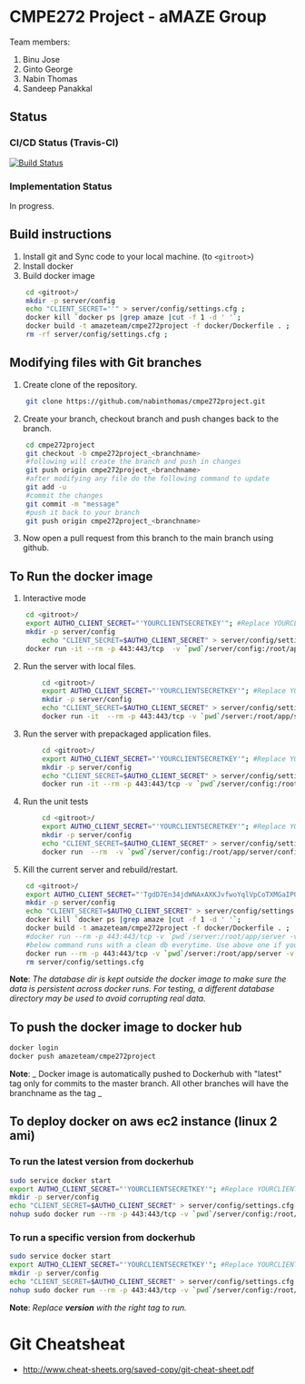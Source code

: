 # CMPE272 Project - aMAZE Group


Team members:
1. Binu Jose
2. Ginto George
3. Nabin Thomas
4. Sandeep Panakkal

## Status

### CI/CD Status (Travis-CI)
[![Build Status](https://travis-ci.org/nabinthomas/cmpe272project.svg?branch=master)](https://travis-ci.org/nabinthomas/cmpe272project)

### Implementation Status
In progress.

## Build instructions
1. Install git and Sync code to your local machine. (to ```<gitroot>```)
2. Install docker
3. Build docker image
```bash
    cd <gitroot>/
    mkdir -p server/config
    echo "CLIENT_SECRET=''" > server/config/settings.cfg ;
    docker kill `docker ps |grep amaze |cut -f 1 -d ' '`;
    docker build -t amazeteam/cmpe272project -f docker/Dockerfile . ;
    rm -rf server/config/settings.cfg ;
```
## Modifying files with Git branches
1. Create clone of the repository.
```bash
	git clone https://github.com/nabinthomas/cmpe272project.git
```
2. Create your branch, checkout branch and push changes back to the branch.
```bash
	cd cmpe272project
	git checkout -b cmpe272project_<branchname>
	#following will create the branch and push in changes
	git push origin cmpe272project_<branchname>
	#after modifying any file do the following command to update
	git add -u
	#commit the changes
	git commit -m "message"
	#push it back to your branch
	git push origin cmpe272project_<branchname>
```
3. Now open a pull request from this branch to the main branch using github.

## To Run the docker image
1. Interactive mode
```bash
    cd <gitroot>/
	export AUTHO_CLIENT_SECRET="'YOURCLIENTSECRETKEY'"; #Replace YOURCLIENTSECRETKEY with the client secret from auth0
	mkdir -p server/config
		echo "CLIENT_SECRET=$AUTHO_CLIENT_SECRET" > server/config/settings.cfg ;
    docker run -it --rm -p 443:443/tcp  -v `pwd`/server/config:/root/app/server/config  -v `pwd`/../database:/data/db amazeteam/cmpe272project bash
```
2. Run the server with local files.
```bash
        cd <gitroot>/
		export AUTHO_CLIENT_SECRET="'YOURCLIENTSECRETKEY'"; #Replace YOURCLIENTSECRETKEY with the client secret from auth0
		mkdir -p server/config
		echo "CLIENT_SECRET=$AUTHO_CLIENT_SECRET" > server/config/settings.cfg ;
        docker run -it  --rm -p 443:443/tcp -v `pwd`/server:/root/app/server -v `pwd`/server/config:/root/app/server/config -v `pwd`/../database:/data/db -v `pwd`/setup:/root/setup -v `pwd`/test:/root/test   amazeteam/cmpe272project
```
3. Run the server with prepackaged application files.
```bash
        cd <gitroot>/
		export AUTHO_CLIENT_SECRET="'YOURCLIENTSECRETKEY'"; #Replace YOURCLIENTSECRETKEY with the client secret from auth0
		mkdir -p server/config
		echo "CLIENT_SECRET=$AUTHO_CLIENT_SECRET" > server/config/settings.cfg ;
        docker run -it --rm -p 443:443/tcp -v `pwd`/server/config:/root/app/server/config -v `pwd`/../database:/data/db amazeteam/cmpe272project
```
4. Run the unit tests
```bash
        cd <gitroot>/
		export AUTHO_CLIENT_SECRET="'YOURCLIENTSECRETKEY'"; #Replace YOURCLIENTSECRETKEY with the client secret from auth0
		mkdir -p server/config
		echo "CLIENT_SECRET=$AUTHO_CLIENT_SECRET" > server/config/settings.cfg
        docker run  --rm  -v `pwd`/server/config:/root/app/server/config  amazeteam/cmpe272projectunittest
```
5. Kill the current server and rebuild/restart.
```bash
    cd <gitroot>/
    export AUTHO_CLIENT_SECRET="'TgdD7En34jdWNAxAXKJvfwoYqlVpCoTXMGaIPOK2_BjY_TzuOIDlpbPDaeBDnpaZ'"; #Replace YOURCLIENTSECRETKEY with the client secret from auth0
	mkdir -p server/config
	echo "CLIENT_SECRET=$AUTHO_CLIENT_SECRET" > server/config/settings.cfg ;
	docker kill `docker ps |grep amaze |cut -f 1 -d ' '`;
	docker build -t amazeteam/cmpe272project -f docker/Dockerfile . ;
	#docker run --rm -p 443:443/tcp -v `pwd`/server:/root/app/server -v `pwd`/server/config:/root/app/server/config -v `pwd`/setup:/root/setup -v `pwd`/test:/root/test -v `pwd`/../data:/root/app/server/dbsetup/data  -v `pwd`/../data:/data -v `pwd`/../mongodb:/var/lib/mongodb  -it amazeteam/cmpe272project
	#below command runs with a clean db everytime. Use above one if you want to reuse db from prev instance, but you may need to skip imports in that case.
	docker run --rm -p 443:443/tcp -v `pwd`/server:/root/app/server -v `pwd`/server/config:/root/app/server/config -v `pwd`/setup:/root/setup -v `pwd`/test:/root/test -v `pwd`/../data:/root/app/server/dbsetup/data  -v `pwd`/../data:/data  -it amazeteam/cmpe272project
	rm server/config/settings.cfg
 ```
**Note**: _The database dir is kept outside the docker image to make sure the data is persistent across docker runs. For testing, a different database directory may be used to avoid corrupting real data._
## To push the docker image to docker hub
```bash
docker login
docker push amazeteam/cmpe272project
```
**Note**: _ Docker image is automatically pushed to Dockerhub with "latest" tag only for commits to the master branch. All other branches will have the branchname as the tag _

## To deploy docker on aws ec2 instance (linux 2 ami)
### To run the latest version from dockerhub
```bash
sudo service docker start
export AUTHO_CLIENT_SECRET="'YOURCLIENTSECRETKEY'"; #Replace YOURCLIENTSECRETKEY with the client secret from auth0
mkdir -p server/config
echo "CLIENT_SECRET=$AUTHO_CLIENT_SECRET" > server/config/settings.cfg ;
nohup sudo docker run --rm -p 443:443/tcp -v `pwd`/server/config:/root/app/server/config  amazeteam/cmpe272project
```
### To run a specific version from dockerhub
```bash
sudo service docker start
export AUTHO_CLIENT_SECRET="'YOURCLIENTSECRETKEY'"; #Replace YOURCLIENTSECRETKEY with the client secret from auth0
mkdir -p server/config
echo "CLIENT_SECRET=$AUTHO_CLIENT_SECRET" > server/config/settings.cfg ;
nohup sudo docker run --rm -p 443:443/tcp -v `pwd`/server/config:/root/app/server/config  amazeteam/cmpe272project:version
```
**Note**: _Replace **version** with the right tag to run._
# Git Cheatsheat
- http://www.cheat-sheets.org/saved-copy/git-cheat-sheet.pdf
